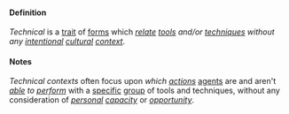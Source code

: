 #### Definition

*Technical* is a [trait](https://github.com/gcassel/Modular-Organization-Terminology/blob/master/terms/trait.md) of [forms](https://github.com/gcassel/Modular-Organization-Terminology/blob/master/terms/form.md) which *[relate](https://github.com/gcassel/Modular-Organization-Terminology/blob/master/terms/relate.md) [tools](https://github.com/gcassel/Modular-Organization-Terminology/blob/master/terms/tool.md) and/or [techniques](https://github.com/gcassel/Modular-Organization-Terminology/blob/master/terms/technique.md) without any [intentional](https://github.com/gcassel/Modular-Organization-Terminology/blob/master/terms/intend.md) [cultural](https://github.com/gcassel/Modular-Organization-Terminology/blob/master/terms/culture.md) [context](https://github.com/gcassel/Modular-Organization-Terminology/blob/master/terms/context.md)*.

#### Notes

*Technical contexts* often focus upon *which [actions](https://github.com/gcassel/Modular-Organization-Terminology/blob/master/terms/action.md)* [agents](https://github.com/gcassel/Modular-Organization-Terminology/blob/master/terms/agent.md) are and aren't *[able](https://github.com/gcassel/Modular-Organization-Terminology/blob/master/terms/ability.md) to [perform](https://github.com/gcassel/Modular-Organization-Terminology/blob/master/terms/perform.md)* with a [specific](https://github.com/gcassel/Modular-Organization-Terminology/blob/master/terms/specific.md) [group](https://github.com/gcassel/Modular-Organization-Terminology/blob/master/terms/group.md) of tools and techniques, without any consideration of *[personal](https://github.com/gcassel/Modular-Organization-Terminology/blob/master/terms/personal.md) [capacity](https://github.com/gcassel/Modular-Organization-Terminology/blob/master/terms/capacity.md)* or *[opportunity](https://github.com/gcassel/Modular-Organization-Terminology/blob/master/terms/opportunity.md)*.

